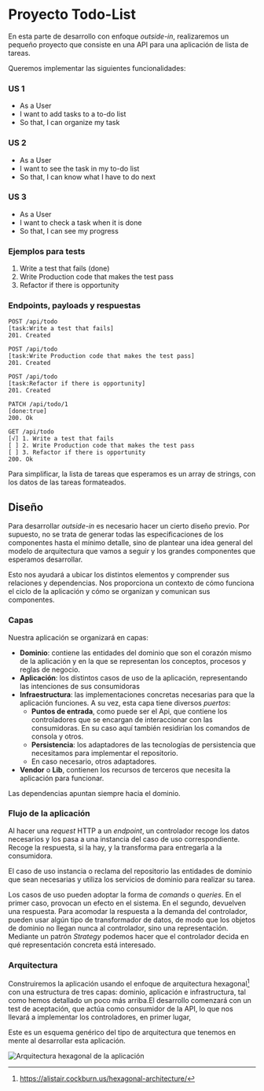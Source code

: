 # Proyecto Todo-List

En esta parte de desarrollo con enfoque *outside-in*, realizaremos un pequeño proyecto que consiste en una API para una aplicación de lista de tareas.

Queremos implementar las siguientes funcionalidades:

### US 1

* As a User
* I want to add tasks to a to-do list
* So that, I can organize my task

### US 2

* As a User
* I want to see the task in my to-do list
* So that, I can know what I have to do next

### US 3

* As a User
* I want to check a task when it is done
* So that, I can see my progress

### Ejemplos para tests

1. Write a test that fails (done)
2. Write Production code that makes the test pass
3. Refactor if there is opportunity

### Endpoints, payloads y respuestas

```
POST /api/todo
[task:Write a test that fails]
201. Created

POST /api/todo
[task:Write Production code that makes the test pass]
201. Created

POST /api/todo
[task:Refactor if there is opportunity]
201. Created

PATCH /api/todo/1
[done:true]
200. Ok

GET /api/todo
[√] 1. Write a test that fails
[ ] 2. Write Production code that makes the test pass
[ ] 3. Refactor if there is opportunity
200. Ok
```

Para simplificar, la lista de tareas que esperamos es un array de strings, con los datos de las tareas formateados.

## Diseño

Para desarrollar *outside-in* es necesario hacer un cierto diseño previo. Por supuesto, no se trata de generar todas las especificaciones de los componentes hasta el mínimo detalle, sino de plantear una idea general del modelo de arquitectura que vamos a seguir y los grandes componentes que esperamos desarrollar.

Esto nos ayudará a ubicar los distintos elementos y comprender sus relaciones y dependencias. Nos proporciona un contexto de cómo funciona el ciclo de la aplicación y cómo se organizan y comunican sus componentes.

### Capas

Nuestra aplicación se organizará en capas:

* **Dominio**: contiene las entidades del dominio que son el corazón mismo de la aplicación y en la que se representan los conceptos, procesos y reglas de negocio.
* **Aplicación**: los distintos casos de uso de la aplicación, representando las intenciones de sus consumidoras
* **Infraestructura**: las implementaciones concretas necesarias para que la aplicación funciones. A su vez, esta capa tiene diversos *puertos*:
	* **Puntos de entrada**, como puede ser el Api, que contiene los controladores que se encargan de interaccionar con las consumidoras. En su caso aquí también residirían los comandos de consola y otros.
	* **Persistencia**: los adaptadores de las tecnologías de persistencia que necesitamos para implementar el repositorio.
	* En caso necesario, otros adaptadores.	
* **Vendor** o **Lib**, contienen los recursos de terceros que necesita la aplicación para funcionar.


Las dependencias apuntan siempre hacia el dominio.

### Flujo de la aplicación

Al hacer una *request* HTTP a un *endpoint*, un controlador recoge los datos necesarios y los pasa a una instancia del caso de uso correspondiente. Recoge la respuesta, si la hay, y la transforma para entregarla a la consumidora.

El caso de uso instancia o reclama del repositorio las entidades de dominio que sean necesarias y utiliza los servicios de dominio para realizar su tarea.

Los casos de uso pueden adoptar la forma de *comands* o *queries*. En el primer caso, provocan un efecto en el sistema. En el segundo, devuelven una respuesta. Para acomodar la respuesta a la demanda del controlador, pueden usar algún tipo de transformador de datos, de modo que los objetos de dominio no llegan nunca al controlador, sino una representación. Mediante un patrón *Strategy* podemos hacer que el controlador decida en qué representación concreta está interesado.

### Arquitectura

Construiremos la aplicación usando el enfoque de arquitectura hexagonal[^fn60] con una estructura de tres capas: dominio, aplicación e infrastructura, tal como hemos detallado un poco más arriba.El desarrollo comenzará con un test de aceptación, que actúa como consumidor de la API, lo que nos llevará a implementar los controladores, en primer lugar, 

Este es un esquema genérico del tipo de arquitectura que tenemos en mente al desarrollar esta aplicación.

![Arquitectura hexagonal de la aplicación](images/print/app-architecture.jpeg)

[^fn60]: https://alistair.cockburn.us/hexagonal-architecture/

